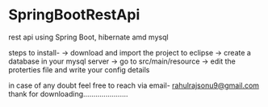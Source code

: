 # SpringBootRestApi
rest api using Spring Boot, hibernate amd mysql

steps to install-
-> download and import the project to eclipse
-> create a database in your mysql server
-> go to src/main/resource
-> edit the proterties file and write your config details

in case of any doubt feel free to reach via email- rahulrajsonu9@gmail.com
thank for downloading......................
